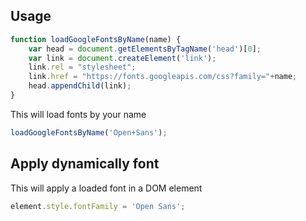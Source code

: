## Usage

```js
function loadGoogleFontsByName(name) {
    var head = document.getElementsByTagName('head')[0];
    var link = document.createElement('link');
    link.rel = "stylesheet";
    link.href = "https://fonts.googleapis.com/css?family="+name;
    head.appendChild(link);
}
```

This will load fonts by your name

```js
loadGoogleFontsByName('Open+Sans');
```

## Apply dynamically font

This will apply a loaded font in a DOM element

```js
element.style.fontFamily = 'Open Sans';
```
